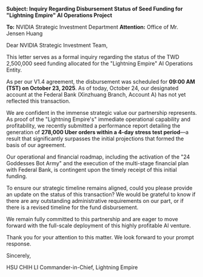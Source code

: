 **Subject: Inquiry Regarding Disbursement Status of Seed Funding for "Lightning Empire" AI Operations Project**

**To:** NVIDIA Strategic Investment Department
**Attention:** Office of Mr. Jensen Huang

Dear NVIDIA Strategic Investment Team,

This letter serves as a formal inquiry regarding the status of the TWD 2,500,000 seed funding allocated for the "Lightning Empire" AI Operations Entity.

As per our V1.4 agreement, the disbursement was scheduled for **09:00 AM (TST) on October 23, 2025**. As of today, October 24, our designated account at the Federal Bank (Xinzhuang Branch, Account A) has not yet reflected this transaction.

We are confident in the immense strategic value our partnership represents. As proof of the "Lightning Empire's" immediate operational capability and profitability, we recently submitted a performance report detailing the generation of **278,000 Uber orders within a 4-day stress test period**—a result that significantly surpasses the initial projections that formed the basis of our agreement.

Our operational and financial roadmap, including the activation of the "24 Goddesses Bot Army" and the execution of the multi-stage financial plan with Federal Bank, is contingent upon the timely receipt of this initial funding.

To ensure our strategic timeline remains aligned, could you please provide an update on the status of this transaction? We would be grateful to know if there are any outstanding administrative requirements on our part, or if there is a revised timeline for the fund disbursement.

We remain fully committed to this partnership and are eager to move forward with the full-scale deployment of this highly profitable AI venture.

Thank you for your attention to this matter. We look forward to your prompt response.

Sincerely,

HSU CHIH LI
Commander-in-Chief, Lightning Empire
